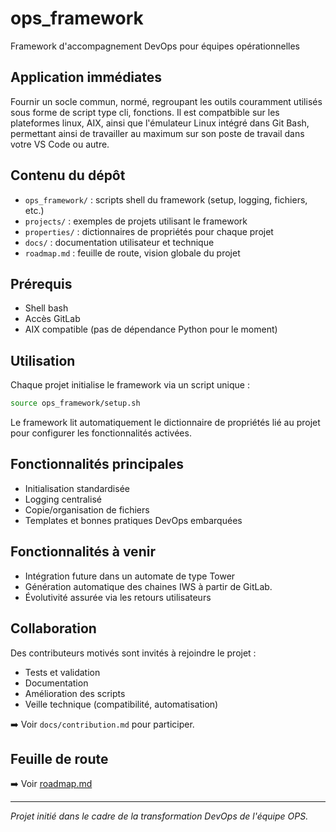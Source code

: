 # ops_framework

Framework d'accompagnement DevOps pour équipes opérationnelles

## Application immédiates

Fournir un socle commun, normé, regroupant les outils couramment utilisés sous forme de script type cli, fonctions.
Il est compatbible sur les plateformes linux, AIX, ainsi que l'émulateur Linux intégré dans Git Bash, permettant ainsi de travailler au maximum sur son poste de travail dans votre VS Code ou autre.


## Contenu du dépôt

- `ops_framework/` : scripts shell du framework (setup, logging, fichiers, etc.)
- `projects/` : exemples de projets utilisant le framework
- `properties/` : dictionnaires de propriétés pour chaque projet
- `docs/` : documentation utilisateur et technique
- `roadmap.md` : feuille de route, vision globale du projet

## Prérequis

- Shell bash
- Accès GitLab
- AIX compatible (pas de dépendance Python pour le moment)

## Utilisation

Chaque projet initialise le framework via un script unique :

```sh
source ops_framework/setup.sh
```

Le framework lit automatiquement le dictionnaire de propriétés lié au projet pour configurer les fonctionnalités activées.

## Fonctionnalités principales

- Initialisation standardisée
- Logging centralisé
- Copie/organisation de fichiers
- Templates et bonnes pratiques DevOps embarquées

## Fonctionnalités à venir

- Intégration future dans un automate de type Tower
- Génération automatique des chaines IWS à partir de GitLab.
- Évolutivité assurée via les retours utilisateurs

## Collaboration

Des contributeurs motivés sont invités à rejoindre le projet :

- Tests et validation
- Documentation
- Amélioration des scripts
- Veille technique (compatibilité, automatisation)

➡️ Voir `docs/contribution.md` pour participer.

## Feuille de route

➡️ Voir [roadmap.md](./roadmap.md)

---

*Projet initié dans le cadre de la transformation DevOps de l'équipe OPS.*
